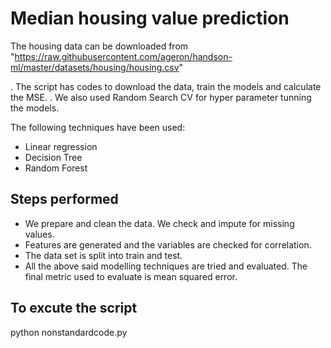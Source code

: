# Median housing value prediction

The housing data can be downloaded from 
"https://raw.githubusercontent.com/ageron/handson-ml/master/datasets/housing/housing.csv"

. The script has codes to download the data, train the models and calculate the MSE.
. We also used Random Search CV for hyper parameter tunning the models.

The following techniques have been used: 

 - Linear regression
 - Decision Tree
 - Random Forest

## Steps performed
 - We prepare and clean the data. We check and impute for missing values.
 - Features are generated and the variables are checked for correlation.
 - The data set is split into train and test.
 - All the above said modelling techniques are tried and evaluated. The final metric used to evaluate is mean squared error.

## To excute the script
python nonstandardcode.py
